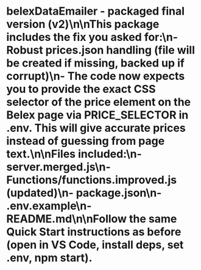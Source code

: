 # belexDataEmailer - packaged final version (v2)\n\nThis package includes the fix you asked for:\n- Robust prices.json handling (file will be created if missing, backed up if corrupt)\n- The code now expects you to provide the exact CSS selector of the price element on the Belex page via PRICE_SELECTOR in .env. This will give accurate prices instead of guessing from page text.\n\nFiles included:\n- server.merged.js\n- Functions/functions.improved.js (updated)\n- package.json\n- .env.example\n- README.md\n\nFollow the same Quick Start instructions as before (open in VS Code, install deps, set .env, npm start).